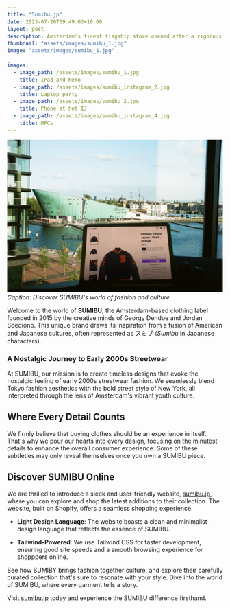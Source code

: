 ```yaml
---
title: "Sumibu.jp"
date: 2023-07-20T09:49:03+10:00
layout: post
description: Amsterdam's finest flagship store opened after a rigorous online revamp.
thumbnail: "assets/images/sumibu_1.jpg"
image: "assets/images/sumibu_1.jpg"

images:
  - image_path: /assets/images/sumibu_1.jpg
    title: iPad and Nemo
  - image_path: /assets/images/sumibu_instagram_2.jpg
    title: Laptop party
  - image_path: /assets/images/sumibu_2.jpg
    title: Phone at het IJ
  - image_path: /assets/images/sumibu_instagram_4.jpg
    title: MPCs
---
```


![iPad and Nemo](/assets/images/sumibu_1.jpg)
*Caption: Discover SUMIBU's world of fashion and culture.*

Welcome to the world of **SUMIBU**, the Amsterdam-based clothing label founded in 2015 by the creative minds of Georgy Dendoe and Jordan Soediono. This unique brand draws its inspiration from a fusion of American and Japanese cultures, often represented as スミブ (*Sumibu* in Japanese characters).

### A Nostalgic Journey to Early 2000s Streetwear

At SUMIBU, our mission is to create timeless designs that evoke the nostalgic feeling of early 2000s streetwear fashion. We seamlessly blend Tokyo fashion aesthetics with the bold street style of New York, all interpreted through the lens of Amsterdam's vibrant youth culture.

## Where Every Detail Counts

We firmly believe that buying clothes should be an experience in itself. That's why we pour our hearts into every design, focusing on the minutest details to enhance the overall consumer experience. Some of these subtleties may only reveal themselves once you own a SUMIBU piece.

## Discover SUMIBU Online

We are thrilled to introduce a sleek and user-friendly website, [sumibu.jp](https://sumibu.jp), where you can explore and shop the latest additions to their collection. The website, built on Shopify, offers a seamless shopping experience.

- **Light Design Language**: The website boasts a clean and minimalist design language that reflects the essence of SUMIBU.

- **Tailwind-Powered**: We use Tailwind CSS for faster development, ensuring good site speeds and a smooth browsing experience for shopppers online.

See how SUMIBY brings fashion together culture, and explore their carefully curated collection that's sure to resonate with your style. Dive into the world of SUMIBU, where every garment tells a story.

Visit [sumibu.jp](https://sumibu.jp) today and experience the SUMIBU difference firsthand.
